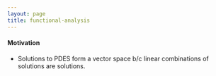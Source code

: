 ```yaml
---
layout: page
title: functional-analysis
---
```


#### Motivation
* Solutions to PDES form a vector space b/c linear combinations of solutions are solutions.